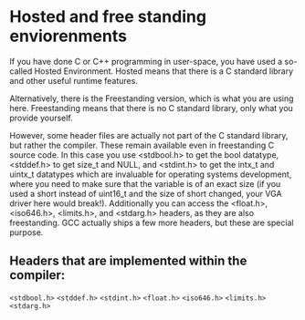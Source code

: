 # Hosted and free standing enviorenments
If you have done C or C++ programming in user-space, you have used a so-called Hosted Environment.
Hosted means that there is a C standard library and other useful runtime features.

Alternatively, there is the Freestanding version, which is what you are using here. Freestanding means that there is no C standard library, only what you provide yourself.

However, some header files are actually not part of the C standard library, but rather the compiler. These remain available even in freestanding C source code. In this case you use <stdbool.h> to get the bool datatype, <stddef.h> to get size_t and NULL, and <stdint.h> to get the intx_t and uintx_t datatypes which are invaluable for operating systems development, where you need to make sure that the variable is of an exact size (if you used a short instead of uint16_t and the size of short changed, your VGA driver here would break!). Additionally you can access the <float.h>, <iso646.h>, <limits.h>, and <stdarg.h> headers, as they are also freestanding. GCC actually ships a few more headers, but these are special purpose. 

## Headers that are implemented within the compiler:

`<stdbool.h>`
`<stddef.h>`
`<stdint.h>`
`<float.h>`
`<iso646.h>`
`<limits.h>`
`<stdarg.h>`
